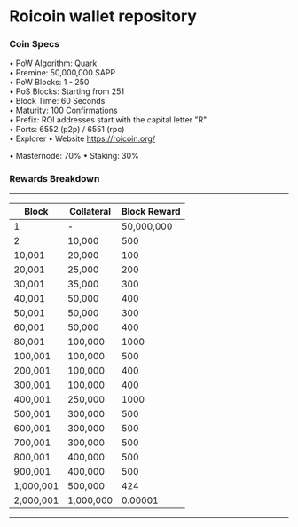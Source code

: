 Roicoin wallet repository
=====================================

### Coin Specs
 
• PoW Algorithm: Quark   
• Premine: 50,000,000 SAPP   
• PoW Blocks: 1 - 250   
• PoS Blocks: Starting from 251   
• Block Time: 60 Seconds    
• Maturity: 100 Confirmations   
• Prefix: ROI addresses start with the capital letter "R"   
• Ports: 6552 (p2p) / 6551 (rpc)   
• Explorer 
• Website https://roicoin.org/

• Masternode: 70%
• Staking: 30%

### Rewards Breakdown
---
| Block     | Collateral | Block Reward  |
| --------- | ---------- | ------------  | 
| 1         | \-         | 50,000,000    | 
| 2         | 10,000     | 500           | 
| 10,001    | 20,000     | 100           | 
| 20,001    | 25,000     | 200           | 
| 30,001    | 35,000     | 300           | 
| 40,001    | 50,000     | 400           | 
| 50,001    | 50,000     | 300           |
| 60,001    | 50,000     | 400           |
| 80,001    | 100,000    | 1000          |
| 100,001   | 100,000    | 500           |
| 200,001   | 100,000    | 400           |
| 300,001   | 100,000    | 400           |
| 400,001   | 250,000    | 1000          | 
| 500,001   | 300,000    | 500           | 
| 600,001   | 300,000    | 500           |
| 700,001   | 300,000    | 500           |
| 800,001   | 400,000    | 500           |
| 900,001   | 400,000    | 500           |
| 1,000,001 | 500,000    | 424           | 
| 2,000,001 | 1,000,000  | 0.00001       | 

---
